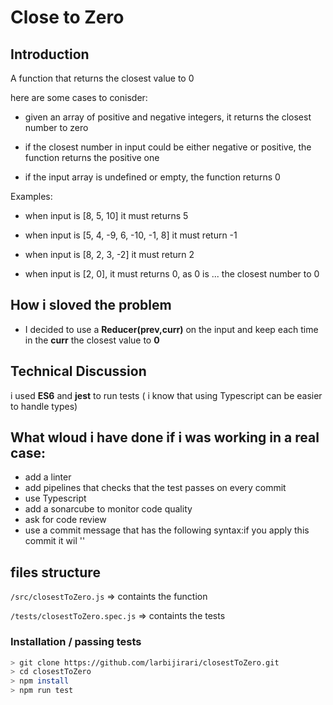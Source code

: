 # Close to Zero

## Introduction

A function that returns the closest value to 0

here are some cases to conisder:

- given an array of positive and negative integers, it returns the closest number to zero

- if the closest number in input could be either negative or positive, the function returns the positive one

- if the input array is undefined or empty, the function returns 0

Examples:

- when input is [8, 5, 10] it must returns 5

- when input is [5, 4, -9, 6, -10, -1, 8] it must return -1

- when input is [8, 2, 3, -2] it must return 2

- when input is [2, 0], it must returns 0, as 0 is ... the closest number to 0

## How i sloved the problem

- I decided to use a **Reducer(prev,curr)** on the input and keep each time in the **curr** the closest value to **0**

## Technical Discussion

i used **ES6** and **jest** to run tests ( i know that using Typescript can be easier to handle types)

## What wloud i have done if i was working in a real case:

- add a linter
- add pipelines that checks that the test passes on every commit
- use Typescript
- add a sonarcube to monitor code quality
- ask for code review
- use a commit message that has the following syntax:if you apply this commit it wil '<commit message>'

## files structure

`/src/closestToZero.js` => containts the function

`/tests/closestToZero.spec.js` => containts the tests

### Installation / passing tests

```sh
> git clone https://github.com/larbijirari/closestToZero.git
> cd closestToZero
> npm install
> npm run test
```
